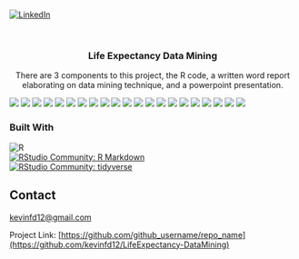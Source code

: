 # <!-- PROJECT SHIELDS -->
[linkedin-url]: https://www.linkedin.com/in/kevin-diaz-gochez

[![LinkedIn][linkedin-shield]][linkedin-url]


<!-- PROJECT LOGO -->
<br />
<div align="center">

<h3 align="center">Life Expectancy Data Mining</h3>

  <p align="center">
    There are 3 components to this project, the R code, a written word report elaborating on data mining technique, and a powerpoint presentation. 
    <br />
  </p>
</div>

<img src="https://raw.githubusercontent.com/kevinfd12/LifeExpectancy-DataMining/master/Assets/Slide1.png">
<img src="https://raw.githubusercontent.com/kevinfd12/LifeExpectancy-DataMining/master/Assets/Slide2.png">
<img src="https://raw.githubusercontent.com/kevinfd12/LifeExpectancy-DataMining/master/Assets/Slide3.png">
<img src="https://raw.githubusercontent.com/kevinfd12/LifeExpectancy-DataMining/master/Assets/Slide4.png">
<img src="https://raw.githubusercontent.com/kevinfd12/LifeExpectancy-DataMining/master/Assets/Slide5.png">
<img src="https://raw.githubusercontent.com/kevinfd12/LifeExpectancy-DataMining/master/Assets/Slide6.png">
<img src="https://raw.githubusercontent.com/kevinfd12/LifeExpectancy-DataMining/master/Assets/Slide7.png">
<img src="https://raw.githubusercontent.com/kevinfd12/LifeExpectancy-DataMining/master/Assets/Slid8.png">
<img src="https://raw.githubusercontent.com/kevinfd12/LifeExpectancy-DataMining/master/Assets/Slide9.png">
<img src="https://raw.githubusercontent.com/kevinfd12/LifeExpectancy-DataMining/master/Assets/Slide10.png">
<img src="https://raw.githubusercontent.com/kevinfd12/LifeExpectancy-DataMining/master/Assets/Slide11.png">
<img src="https://raw.githubusercontent.com/kevinfd12/LifeExpectancy-DataMining/master/Assets/Slide12.png">
<img src="https://raw.githubusercontent.com/kevinfd12/LifeExpectancy-DataMining/master/Assets/Slide13.png">
<img src="https://raw.githubusercontent.com/kevinfd12/LifeExpectancy-DataMining/master/Assets/Slide14.png">
<img src="https://raw.githubusercontent.com/kevinfd12/LifeExpectancy-DataMining/master/Assets/Slide15.png">
<img src="https://raw.githubusercontent.com/kevinfd12/LifeExpectancy-DataMining/master/Assets/Slide16.png">
<img src="https://raw.githubusercontent.com/kevinfd12/LifeExpectancy-DataMining/master/Assets/Slide17.png">
<img src="https://raw.githubusercontent.com/kevinfd12/LifeExpectancy-DataMining/master/Assets/Slide18.png">
<img src="https://raw.githubusercontent.com/kevinfd12/LifeExpectancy-DataMining/master/Assets/Slide19.png">
<img src="https://raw.githubusercontent.com/kevinfd12/LifeExpectancy-DataMining/master/Assets/Slide20.png">
<img src="https://raw.githubusercontent.com/kevinfd12/LifeExpectancy-DataMining/master/Assets/Slide21.png">

<!-- ABOUT THE PROJECT -->
### Built With
![R](https://img.shields.io/badge/-R-276DC3?style=for-the-badge&logo=r&logoColor=white)
<br />
[![RStudio Community: R Markdown](https://img.shields.io/endpoint?url=https%3A%2F%2Frstudio.github.io%2Frstudio-shields%2Fcategory%2FR-Markdown.json)](https://community.rstudio.com/c/R-Markdown)
<br />
[![RStudio Community: tidyverse](https://img.shields.io/endpoint?url=https%3A%2F%2Frstudio.github.io%2Frstudio-shields%2Fcategory%2Ftidyverse.json)](https://community.rstudio.com/c/tidyverse)

<!-- CONTACT -->
## Contact

kevinfd12@gmail.com

Project Link: [https://github.com/github_username/repo_name](https://github.com/kevinfd12/LifeExpectancy-DataMining)

<!-- MARKDOWN LINKS & IMAGES -->
<!-- https://www.markdownguide.org/basic-syntax/#reference-style-links -->
[linkedin-shield]: https://img.shields.io/badge/-LinkedIn-black.svg?style=for-the-badge&logo=linkedin&colorB=555
[linkedin-url]: https://linkedin.com/in/linkedin_username
